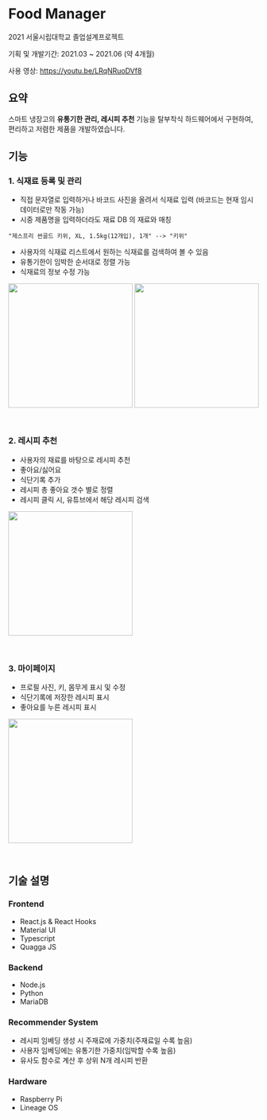 # Food Manager
2021 서울시립대학교 졸업설계프로젝트

기획 및 개발기간: 2021.03 ~ 2021.06 (약 4개월)

사용 영상: https://youtu.be/LRqNRuoDVf8

## 요약
스마트 냉장고의 **유통기한 관리, 레시피 추천** 기능을 탈부착식 하드웨어에서 구현하여, 편리하고 저렴한 제품을 개발하였습니다.

## 기능
### 1. 식재료 등록 및 관리
- 직접 문자열로 입력하거나 바코드 사진을 올려서 식재료 입력 (바코드는 현재 임시 데이터로만 작동 가능)
- 시중 제품명을 입력하더라도 재료 DB 의 재료와 매칭
```
"제스프리 썬골드 키위, XL, 1.5kg(12개입), 1개" --> "키위"
```
- 사용자의 식재료 리스트에서 원하는 식재료를 검색하여 볼 수 있음
- 유통기한이 임박한 순서대로 정렬 가능
- 식재료의 정보 수정 가능

<img src="./readme/1.png" width="250px" style="margin-bottom: 30px"/>
<img src="./readme/2.png" width="250px" style="margin-bottom: 30px"/>


### 2. 레시피 추천
- 사용자의 재료를 바탕으로 레시피 추천
- 좋아요/싫어요
- 식단기록 추가
- 레시피 총 좋아요 갯수 별로 정렬
- 레시피 클릭 시, 유튜브에서 해당 레시피 검색

<img src="./readme/3.png" width="250px" style="margin-bottom: 30px"/>

### 3. 마이페이지
- 프로필 사진, 키, 몸무게 표시 및 수정
- 식단기록에 저장한 레시피 표시
- 좋아요를 누른 레시피 표시

<img src="./readme/4.png" width="250px" style="margin-bottom: 30px"/>

## 기술 설명
### Frontend
- React.js & React Hooks
- Material UI
- Typescript
- Quagga JS

### Backend
- Node.js
- Python
- MariaDB

### Recommender System
- 레시피 임베딩 생성 시 주재료에 가중치(주재료일 수록 높음)
- 사용자 임베딩에는 유통기한 가중치(임박할 수록 높음)
- 유사도 함수로 계산 후 상위 N개 레시피 반환

### Hardware
- Raspberry Pi
- Lineage OS
